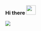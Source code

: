 ### Hi there <img src="https://raw.githubusercontent.com/MartinHeinz/MartinHeinz/master/wave.gif" width="30px">


<img src="https://giphy.com/gifs/hello-hi-greeting-iDOOSqoC0k3VeT9rd5?utm_source=media-link&utm_medium=landing&utm_campaign=Media%20Links&utm_term=https://giphy.com/">




